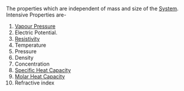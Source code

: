 The properties which are independent of mass and size of the [System](Jee/Chemistry/Thermodynamics/System%20And%20Surroundings.md).
Intensive Properties are-
1. [Vapour Pressure](../Solution/Colligative%20Properties/Relative%20Lowering%20Of%20Vapour%20Pressure/Vapour%20Pressure/Vapour%20Pressure.md)
2. Electric Potential.
3. [Resistivity](../../../Physics/Current/Resistivity.md)
4. Temperature 
5. Pressure 
6. Density 
7. Concentration 
8. [Specific Heat Capacity](../../../Physics/Calorimetary/Specific%20Heat%20Capacity.md)
9. [Molar Heat Capacity](../../../Physics/Calorimetary/Molar%20Heat%20Capacity.md)
10. Refractive index